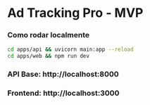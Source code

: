 # Ad Tracking Pro - MVP

### Como rodar localmente
```bash
cd apps/api && uvicorn main:app --reload
cd apps/web && npm run dev
```

### API Base: http://localhost:8000
### Frontend: http://localhost:3000